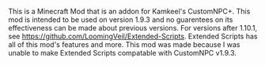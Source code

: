This is a Minecraft Mod that is an addon for Kamkeel's CustomNPC+. This mod is intended to be used on version 1.9.3 and no guarentees on its effectiveness
can be made about previous versions. For versions after 1.10.1, see https://github.com/LoomingVeil/Extended-Scripts. Extended Scripts has all of this mod's features
and more. This mod was made because I was unable to make Extended Scripts compatable with CustomNPC v1.9.3.
